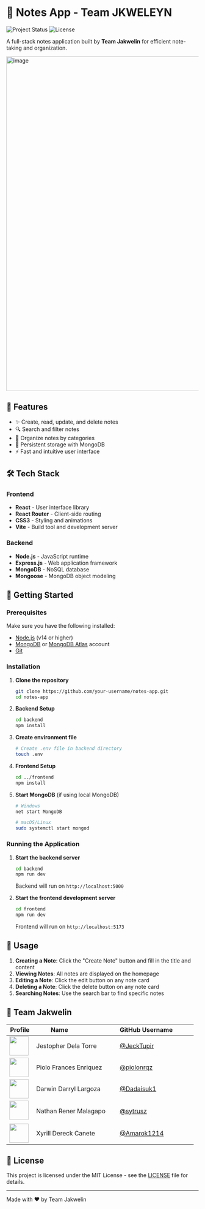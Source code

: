 # 📝 Notes App - Team JKWELEYN
![Project Status](https://img.shields.io/badge/Status-Prototype-blue)
![License](https://img.shields.io/badge/License-Educational%20Use-orange)

A full-stack notes application built by **Team Jakwelin** for efficient note-taking and organization.

<img width="1923" height="873" alt="image" src="https://github.com/user-attachments/assets/c5899763-284c-46d8-bbea-1da1bd4e9022" />


## 🚀 Features

- ✨ Create, read, update, and delete notes
- 🔍 Search and filter notes
- 📂 Organize notes by categories
- 💾 Persistent storage with MongoDB
- ⚡ Fast and intuitive user interface

## 🛠️ Tech Stack

### Frontend
- **React** - User interface library
- **React Router** - Client-side routing
- **CSS3** - Styling and animations
- **Vite** - Build tool and development server

### Backend
- **Node.js** - JavaScript runtime
- **Express.js** - Web application framework
- **MongoDB** - NoSQL database
- **Mongoose** - MongoDB object modeling


## 🚦 Getting Started

### Prerequisites

Make sure you have the following installed:
- [Node.js](https://nodejs.org/) (v14 or higher)
- [MongoDB](https://www.mongodb.com/try/download/community) or [MongoDB Atlas](https://www.mongodb.com/cloud/atlas) account
- [Git](https://git-scm.com/)

### Installation

1. **Clone the repository**
   ```bash
   git clone https://github.com/your-username/notes-app.git
   cd notes-app
   ```

2. **Backend Setup**
   ```bash
   cd backend
   npm install
   ```

3. **Create environment file**
   ```bash
   # Create .env file in backend directory
   touch .env
   ```

4. **Frontend Setup**
   ```bash
   cd ../frontend
   npm install
   ```

5. **Start MongoDB** (if using local MongoDB)
   ```bash
   # Windows
   net start MongoDB
   
   # macOS/Linux
   sudo systemctl start mongod
   ```

### Running the Application

1. **Start the backend server**
   ```bash
   cd backend
   npm run dev
   ```
   Backend will run on `http://localhost:5000`

2. **Start the frontend development server**
   ```bash
   cd frontend
   npm run dev
   ```
   Frontend will run on `http://localhost:5173`


## 🎯 Usage

1. **Creating a Note**: Click the "Create Note" button and fill in the title and content
2. **Viewing Notes**: All notes are displayed on the homepage
3. **Editing a Note**: Click the edit button on any note card
4. **Deleting a Note**: Click the delete button on any note card
5. **Searching Notes**: Use the search bar to find specific notes

## 👥 Team Jakwelin

| Profile | Name                    | GitHub Username            |
|-----------------|-------------------------|----------------------------|
| <img src="https://avatars.githubusercontent.com/u/168988379?v=4" width="50"> | Jestopher Dela Torre       | [@JeckTupir](https://github.com/JeckTupir) |
| <img src="https://avatars.githubusercontent.com/u/114855573?v=4" width="50"> | Piolo Frances Enriquez     | [@piolonrqz](https://github.com/piolonrqz) |
| <img src="https://avatars.githubusercontent.com/u/112413548?v=4" width="50"> | Darwin Darryl Largoza      | [@Dadaisuk1](https://github.com/Dadaisuk1)  |
| <img src="https://avatars.githubusercontent.com/u/89176351?v=4" width="50">  | Nathan Rener Malagapo      | [@sytrusz](https://github.com/sytrusz)     |
| <img src="https://avatars.githubusercontent.com/u/169969184?v=4" width="50"> | Xyrill Dereck Canete       | [@Amarok1214](https://github.com/Amarok1214)  |

## 📝 License

This project is licensed under the MIT License - see the [LICENSE](LICENSE) file for details.

---

Made with ❤️ by Team Jakwelin
